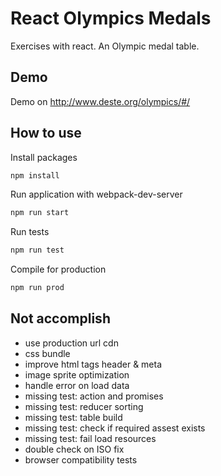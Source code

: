 # React Olympics Medals

Exercises with react. An Olympic medal table.

## Demo

Demo on http://www.deste.org/olympics/#/

## How to use

Install packages

```bash
npm install
```

Run application with webpack-dev-server

```bash
npm run start
```

Run tests

```bash
npm run test
```

Compile for production

```bash
npm run prod
```

## Not accomplish

- use production url cdn
- css bundle
- improve html tags header & meta
- image sprite optimization
- handle error on load data
- missing test: action and promises
- missing test: reducer sorting
- missing test: table build
- missing test: check if required assest exists
- missing test: fail load resources
- double check on ISO fix
- browser compatibility tests